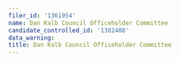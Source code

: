 ```yaml
---
filer_id: '1361954'
name: Dan Kalb Council Officeholder Committee
candidate_controlled_id: '1382408'
data_warning: 
title: Dan Kalb Council Officeholder Committee
---
```

